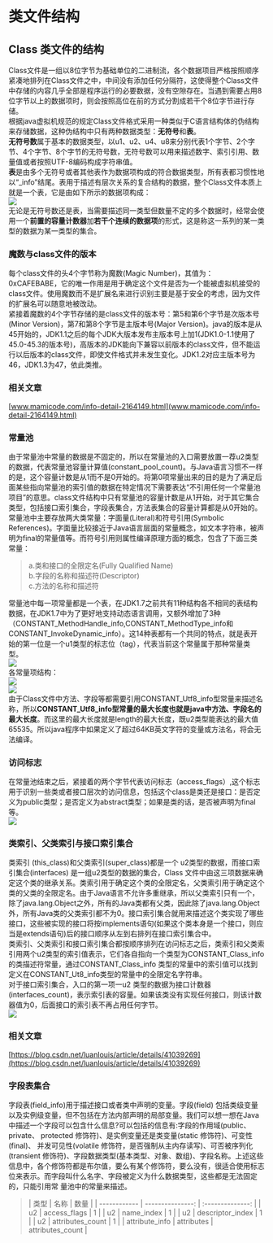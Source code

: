 # 类文件结构
## Class 类文件的结构
  Class文件是一组以8位字节为基础单位的二进制流，各个数据项目严格按照顺序紧凑地排列在Class文件之中，中间没有添加任何分隔符，这使得整个Class文件中存储的内容几乎全部是程序运行的必要数据，没有空隙存在。当遇到需要占用8位字节以上的数据项时，则会按照高位在前的方式分割成若干个8位字节进行存储。<br>
  根据java虚拟机规范的规定Class文件格式采用一种类似于C语言结构体的伪结构来存储数据，这种伪结构中只有两种数据类型：**无符号**和**表**。<br>
  **无符号数**属于基本的数据类型，以u1、u2、u4、u8来分别代表1个字节、2个字节、4个字节、8个字节的无符号数，无符号数可以用来描述数字、索引引用、数量值或者按照UTF-8编码构成字符串值。<br>
  **表**是由多个无符号或者其他表作为数据项构成的符合数据类型，所有表都习惯性地以“_info”结尾。表用于描述有层次关系的复合结构的数据，整个Class文件本质上就是一个表，它是由如下所示的数据项构成：<br>
![](https://github.com/ZoraMiao/java/blob/master/class文件格式.png)<br>
  无论是无符号数还是表，当需要描述同一类型但数量不定的多个数据时，经常会使用一个**前置的容量计数器**加**若干个连续的数据项**的形式，这是称这一系列的某一类型的数据为某一类型的集合。<br>
### 魔数与class文件的版本
  每个class文件的头4个字节称为魔数(Magic Number)，其值为：0xCAFEBABE，它的唯一作用是用于确定这个文件是否为一个能被虚拟机接受的class文件。使用魔数而不是扩展名来进行识别主要是基于安全的考虑，因为文件的扩展名可以随意地被改动。<br>
  紧接着魔数的4个字节存储的是class文件的版本号：第5和第6个字节是次版本号(Minor Version)，第7和第8个字节是主版本号(Major Version)。java的版本是从45开始的，JDK1.1之后的每个JDK大版本发布主版本号上加1(JDK1.0-1.1使用了45.0-45.3的版本号)，高版本的JDK能向下兼容以前版本的class文件，但不能运行以后版本的class文件，即使文件格式并未发生变化。JDK1.2对应主版本号为46，JDK1.3为47，依此类推。
  ### 相关文章
  [www.mamicode.com/info-detail-2164149.html](www.mamicode.com/info-detail-2164149.html)
### 常量池
  由于常量池中常量的数据是不固定的，所以在常量池的入口需要放置一荐u2类型的数据，代表常量池容量计算值(constant_pool_count)。与Java语言习惯不一样的是，这个容量计数是从1而不是0开始的。将第0项常量出来的目的是为了满足后面某些指向常量池的索引值的数据在特定情况下需要表达“不引用任何一个常量池项目”的意思。class文件结构中只有常量池的容量计数是从1开始，对于其它集合类型，包括接口索引集合，字段表集合，方法表集合的容量计算都是从0开始的。<br>
   常量池中主要存放两大类常量：字面量(Literal)和符号引用(Symbolic References)。字面量比较接近于Java语言层面的常量概念，如文本字符串，被声明为final的常量值等。而符号引用则属性编译原理方面的概念，包含了下面三类常量：<br>
  >a.类和接口的全限定名(Fully Qualified Name)<br>
  b.字段的名称和描述符(Descriptor)<br>
  c.方法的名称和描述符<br>
  
  常量池中每一项常量都是一个表，在JDK1.7之前共有11种结构各不相同的表结构数据，在JDK1.7中为了更好地支持动态语言调用，又额外增加了3种（CONSTANT_MethodHandle_info,CONSTANT_MethodType_info和CONSTANT_InvokeDynamic_info）。这14种表都有一个共同的特点，就是表开始的第一位是一个u1类型的标志位（tag），代表当前这个常量属于那种常量类型。<br>
  ![](https://github.com/ZoraMiao/java/blob/master/常量池的项目类型.png)<br>
  各常量项结构：<br>
  ![](https://github.com/ZoraMiao/java/blob/master/常量项结构_1.png)<br>
  ![](https://github.com/ZoraMiao/java/blob/master/常量项结构_2.png)<br>
  由于Class文件中方法、字段等都需要引用CONSTANT_Utf8_info型常量来描述名称，所以**CONSTANT_Utf8_info型常量的最大长度也就是java中方法、字段名的最大长度**。而这里的最大长度就是length的最大长度，既u2类型能表达的最大值65535。所以java程序中如果定义了超过64KB英文字符的变量或方法名，将会无法编译。
### 访问标志
  在常量池结束之后，紧接着的两个字节代表访问标志（access_flags）,这个标志用于识别一些类或者接口层次的访问信息，包括这个class是类还是接口：是否定义为public类型；是否定义为abstract类型；如果是类的话，是否被声明为final等。<br>
  ![](https://github.com/ZoraMiao/java/blob/master/访问标志.png)<br>
### 类索引、父类索引与接口索引集合
  类索引 (this_class)和父类索引(super_class)都是一个 u2类型的数据，而接口索引集合(interfaces) 是一组u2类型的数据的集合，Class 文件中由这三项数据来确定这个类的继承关系。类索引用于确定这个类的全限定名，父类索引用于确定这个类的父类的全限定名。由于Java语言不允许多重继承，所以父类索引只有一个，除了java.lang.Object之外，所有的Java类都有父类，因此除了java.lang.Object外，所有Java类的父类索引都不为0。接口索引集合就用来描述这个类实现了哪些接口，这些被实现的接口将按implements语句(如果这个类本身是一个接口，则应当是extends语句)后的接口顺序从左到右排列在接口索引集合中。<br>
  类索引、父类索引和接口索引集合都按顺序排列在访问标志之后，类索引和父类索引用两个u2类型的索引值表示，它们各自指向一个类型为CONSTANT_Class_info的类描述符常量，通过CONSTANT_Class_info 类型的常量中的索引值可以找到定义在CONSTANT_Ut8_info类型的常量中的全限定名字符串。<br>
  对于接口索引集合，入口的第一项一u2 类型的数据为接口计数器(interfaces_count)，表示索引表的容量。如果该类没有实现任何接口，则该计数器值为0，后面接口的索引表不再占用任何字节。<br>
  ![](https://github.com/ZoraMiao/java/blob/master/类+父类+接口索引(集合).png)<br>
  ### 相关文章
  [https://blog.csdn.net/luanlouis/article/details/41039269](https://blog.csdn.net/luanlouis/article/details/41039269)
### 字段表集合
  字段表(field_info)用于描述接口或者类中声明的变量。字段(field) 包括类级变量以及实例级变量，但不包括在方法内部声明的局部变量。我们可以想一想在Java中描述一个字段可以包含什么信息?可以包括的信息有:字段的作用域(public、private、 protected 修饰符)、是实例变量还是类变量(static 修饰符)、可变性(final)、 并发可见性(volatile 修饰符，是否强制从主内存读写)、可否被序列化(transient 修饰符)、字段数据类型(基本类型、对象、数组)、字段名称。上述这些信息中，各个修饰符都是布尔值，要么有某个修饰符，要么没有，很适合使用标志位来表示。而字段叫什么名字、字段被定义为什么数据类型，这些都是无法固定的，只能引用常 量池中的常量来描述。
> | 类型           | 名称             | 数量              |
  | ------------   | ---------------: | :--------------: |
  | u2             | access_flags     | 1                |
  | u2             | name_index       | 1                |
  | u2             | descriptor_index | 1                |
  | u2             | attributes_count | 1                |
  | attribute_info | attributes       | attributes_count |
